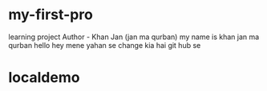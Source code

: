 # my-first-pro
learning project
Author - Khan Jan (jan ma qurban)
my name is khan jan ma qurban
hello hey mene yahan se change kia hai git hub se
# localdemo
